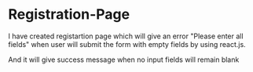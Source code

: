 # Registration-Page
I have created registartion page which will give an error "Please enter all fields" when user will submit the form with empty fields by using react.js.


And it will give success message when no input fields will remain blank

